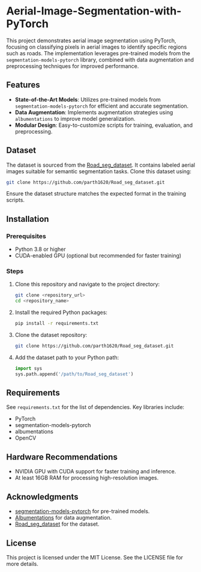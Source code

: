 # Aerial-Image-Segmentation-with-PyTorch

This project demonstrates aerial image segmentation using PyTorch, focusing on classifying pixels in aerial images to identify specific regions such as roads. The implementation leverages pre-trained models from the `segmentation-models-pytorch` library, combined with data augmentation and preprocessing techniques for improved performance.

## Features
- **State-of-the-Art Models**: Utilizes pre-trained models from `segmentation-models-pytorch` for efficient and accurate segmentation.
- **Data Augmentation**: Implements augmentation strategies using `albumentations` to improve model generalization.
- **Modular Design**: Easy-to-customize scripts for training, evaluation, and preprocessing.

## Dataset
The dataset is sourced from the [Road_seg_dataset](https://github.com/parth1620/Road_seg_dataset). It contains labeled aerial images suitable for semantic segmentation tasks. Clone this dataset using:
```bash
git clone https://github.com/parth1620/Road_seg_dataset.git
```
Ensure the dataset structure matches the expected format in the training scripts.

## Installation

### Prerequisites
- Python 3.8 or higher
- CUDA-enabled GPU (optional but recommended for faster training)

### Steps
1. Clone this repository and navigate to the project directory:
   ```bash
   git clone <repository_url>
   cd <repository_name>
   ```

2. Install the required Python packages:
   ```bash
   pip install -r requirements.txt
   ```

3. Clone the dataset repository:
   ```bash
   git clone https://github.com/parth1620/Road_seg_dataset.git
   ```

4. Add the dataset path to your Python path:
   ```python
   import sys
   sys.path.append('/path/to/Road_seg_dataset')
   ```

## Requirements
See `requirements.txt` for the list of dependencies. Key libraries include:
- PyTorch
- segmentation-models-pytorch
- albumentations
- OpenCV

## Hardware Recommendations
- NVIDIA GPU with CUDA support for faster training and inference.
- At least 16GB RAM for processing high-resolution images.

## Acknowledgments
- [segmentation-models-pytorch](https://github.com/qubvel/segmentation_models.pytorch) for pre-trained models.
- [Albumentations](https://github.com/albumentations-team/albumentations) for data augmentation.
- [Road_seg_dataset](https://github.com/parth1620/Road_seg_dataset) for the dataset.

## License
This project is licensed under the MIT License. See the LICENSE file for more details.
